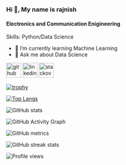 ### Hi 👋, My name is rajnish
#### Electronics and Communication Enigineering

Skills: Python/Data Science

- 🌱 I’m currently learning Machine Learning 
- 💬 Ask me about Data Science 


[<img src='https://cdn.jsdelivr.net/npm/simple-icons@3.0.1/icons/github.svg' alt='github' height='40'>](https://github.com/rajnishkumarkushwaha)  [<img src='https://cdn.jsdelivr.net/npm/simple-icons@3.0.1/icons/linkedin.svg' alt='linkedin' height='40'>](https://www.linkedin.com/in/rajnishkumarkushwaha/)  [<img src='https://cdn.jsdelivr.net/npm/simple-icons@3.0.1/icons/stackoverflow.svg' alt='stackoverflow' height='40'>](https://stackoverflow.com/users/rajnishkumarkushwaha)  

[![trophy](https://github-profile-trophy.vercel.app/?username=rajnishkumarkushwaha)](https://github.com/ryo-ma/github-profile-trophy)

[![Top Langs](https://github-readme-stats.vercel.app/api/top-langs/?username=rajnishkumarkushwaha)](https://github.com/anuraghazra/github-readme-stats)

![GitHub stats](https://github-readme-stats.vercel.app/api?username=rajnishkumarkushwaha&show_icons=true&count_private=true)  

![GitHub Activity Graph](https://activity-graph.herokuapp.com/graph?username=rajnishkumarkushwaha)  

![GitHub metrics](https://metrics.lecoq.io/rajnishkumarkushwaha)  

![GitHub streak stats](https://github-readme-streak-stats.herokuapp.com/?user=rajnishkumarkushwaha)  

![Profile views](https://gpvc.arturio.dev/rajnishkumarkushwaha)  
